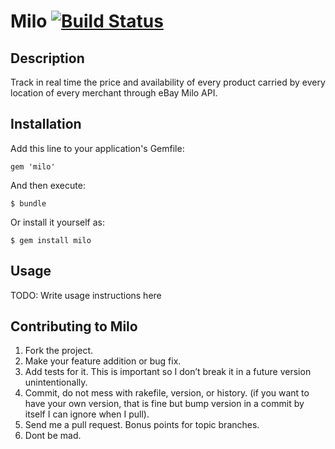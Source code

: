 # Milo [![Build Status](https://secure.travis-ci.org/victorhazbun87/milo.png)](https://secure.travis-ci.org/victorhazbun87/milo)

## Description 

Track in real time the price and availability of every product carried by every location of every merchant through eBay Milo API.

## Installation

Add this line to your application's Gemfile:

    gem 'milo'

And then execute:

    $ bundle

Or install it yourself as:

    $ gem install milo

## Usage

TODO: Write usage instructions here

## Contributing to Milo

1. Fork the project.
2. Make your feature addition or bug fix.
3. Add tests for it. This is important so I don’t break it in a future version unintentionally.
4. Commit, do not mess with rakefile, version, or history. (if you want to have your own version, that is fine but bump version in a commit by itself I can ignore when I pull).
5. Send me a pull request. Bonus points for topic branches.
6. Dont be mad.
